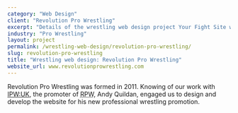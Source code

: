 ```yaml
---
category: "Web Design"
client: "Revolution Pro Wrestling"
excerpt: "Details of the wrestling web design project Your Fight Site worked on with Revolution Pro Wrestling."
industry: "Pro Wrestling"
layout: project
permalink: /wrestling-web-design/revolution-pro-wrestling/
slug: revolution-pro-wrestling
title: "Wrestling web design: Revolution Pro Wrestling"
website_url: www.revolutionprowrestling.com
---
```

<p>Revolution Pro Wrestling was formed in 2011. Knowing of our work with <a href="{{ site.baseurl }}/wrestling-web-design/ipw-uk/">IPW:UK</a>, the promoter of <abbr class="initialism" title="Revolution Pro Wrestling">RPW</abbr>, Andy Quildan, engaged us to design and develop the website for his new professional wrestling promotion.</p>
